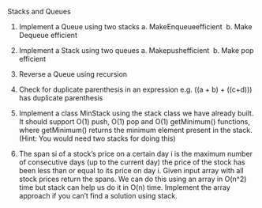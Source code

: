 Stacks and Queues

1. Implement a Queue using two stacks a. MakeEnqueueefficient 
b. Make Dequeue efficient  

2. Implement a Stack using two queues a. Makepushefficient 
b. Make pop efficient  

3. Reverse a Queue using recursion  

4. Check for duplicate parenthesis in an expression e.g. ((a + b) +
((c+d))) has duplicate parenthesis  

5. Implement a class MinStack using the stack class we have already
built. It should support O(1) push, O(1) pop and O(1) getMinimum() functions, where getMinimum() returns the minimum element present in the stack. (Hint: You would need two stacks for doing this)  

6. The span si of a stock’s price on a certain day i is the maximum number of consecutive days (up to the current day) the price of the stock has been less than or equal to its price on day i. Given input array with all stock prices return the spans. We can do this using an array in O(n^2) time but stack can help us do it in O(n) time. Implement the array approach if you can’t find a solution using stack.  